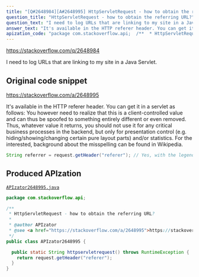 ```yaml
---
title: "[Q#2648984][A#2648995] HttpServletRequest - how to obtain the referring URL?"
question_title: "HttpServletRequest - how to obtain the referring URL?"
question_text: "I need to log URLs that are linking to my site in a Java Servlet."
answer_text: "It's available in the HTTP referer header. You can get it in a servlet as follows: You however need to realize that this is a client-controlled value and can thus be spoofed to something entirely different or even removed. Thus, whatever value it returns, you should not use it for any critical business processes in the backend, but only for presentation control (e.g. hiding/showing/changing certain pure layout parts) and/or statistics. For the interested, background about the misspelling can be found in Wikipedia."
apization_code: "package com.stackoverflow.api;  /**  * HttpServletRequest - how to obtain the referring URL?  *  * @author APIzator  * @see <a href=\"https://stackoverflow.com/a/2648995\">https://stackoverflow.com/a/2648995</a>  */ public class APIzator2648995 {    public static String httpservletrequest() throws RuntimeException {     return request.getHeader(\"referer\");   } }"
---
```


https://stackoverflow.com/q/2648984

I need to log URLs that are linking to my site in a Java Servlet.



## Original code snippet

https://stackoverflow.com/a/2648995

It&#x27;s available in the HTTP referer header. You can get it in a servlet as follows:
You however need to realize that this is a client-controlled value and can thus be spoofed to something entirely different or even removed. Thus, whatever value it returns, you should not use it for any critical business processes in the backend, but only for presentation control (e.g. hiding/showing/changing certain pure layout parts) and/or statistics.
For the interested, background about the misspelling can be found in Wikipedia.

```java
String referrer = request.getHeader("referer"); // Yes, with the legendary misspelling.
```

## Produced APIzation

[`APIzator2648995.java`](https://github.com/pasqualesalza/apization-temp-data/raw/master/apizations/java/APIzator2648995.java)

```java
package com.stackoverflow.api;

/**
 * HttpServletRequest - how to obtain the referring URL?
 *
 * @author APIzator
 * @see <a href="https://stackoverflow.com/a/2648995">https://stackoverflow.com/a/2648995</a>
 */
public class APIzator2648995 {

  public static String httpservletrequest() throws RuntimeException {
    return request.getHeader("referer");
  }
}

```